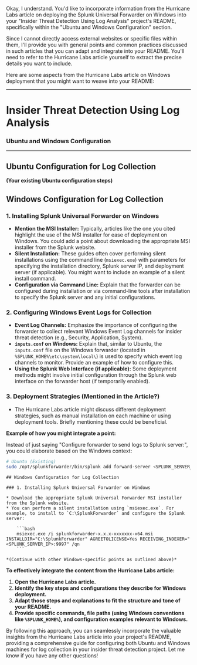 Okay, I understand. You'd like to incorporate information from the Hurricane Labs article on deploying the Splunk Universal Forwarder on Windows into your "Insider Threat Detection Using Log Analysis" project's README, specifically within the "Ubuntu and Windows Configuration" section.

Since I cannot directly access external websites or specific files within them, I'll provide you with general points and common practices discussed in such articles that you can adapt and integrate into your README. You'll need to refer to the Hurricane Labs article yourself to extract the precise details you want to include.

Here are some aspects from the Hurricane Labs article on Windows deployment that you might want to weave into your README:

-----

# Insider Threat Detection Using Log Analysis

### Ubuntu and Windows Configuration

-----

## Ubuntu Configuration for Log Collection

**(Your existing Ubuntu configuration steps)**

## Windows Configuration for Log Collection

### 1\. Installing Splunk Universal Forwarder on Windows

  * **Mention the MSI Installer:** Typically, articles like the one you cited highlight the use of the MSI installer for ease of deployment on Windows. You could add a point about downloading the appropriate MSI installer from the Splunk website.
  * **Silent Installation:** These guides often cover performing silent installations using the command line (`msiexec.exe`) with parameters for specifying the installation directory, Splunk server IP, and deployment server (if applicable). You might want to include an example of a silent install command.
  * **Configuration via Command Line:** Explain that the forwarder can be configured during installation or via command-line tools after installation to specify the Splunk server and any initial configurations.

### 2\. Configuring Windows Event Logs for Collection

  * **Event Log Channels:** Emphasize the importance of configuring the forwarder to collect relevant Windows Event Log channels for insider threat detection (e.g., Security, Application, System).
  * **`inputs.conf` on Windows:** Explain that, similar to Ubuntu, the `inputs.conf` file on the Windows forwarder (located in `%SPLUNK_HOME%\etc\system\local\`) is used to specify which event log channels to monitor. Provide an example of how to configure this.
  * **Using the Splunk Web Interface (if applicable):** Some deployment methods might involve initial configuration through the Splunk web interface on the forwarder host (if temporarily enabled).

### 3\. Deployment Strategies (Mentioned in the Article?)

  * The Hurricane Labs article might discuss different deployment strategies, such as manual installation on each machine or using deployment tools. Briefly mentioning these could be beneficial.

**Example of how you might integrate a point:**

Instead of just saying "Configure forwarder to send logs to Splunk server:", you could elaborate based on the Windows context:

```bash
# Ubuntu (Existing)
sudo /opt/splunkforwarder/bin/splunk add forward-server <SPLUNK_SERVER_IP>:9997
```

````
## Windows Configuration for Log Collection

### 1. Installing Splunk Universal Forwarder on Windows

* Download the appropriate Splunk Universal Forwarder MSI installer from the Splunk website.
* You can perform a silent installation using `msiexec.exe`. For example, to install to `C:\SplunkForwarder` and configure the Splunk server:

    ```bash
    msiexec.exe /i splunkforwarder-x.x.x-xxxxxxx-x64.msi INSTALLDIR="C:\SplunkForwarder" AGREETOLICENSE=Yes RECEIVING_INDEXER="<SPLUNK_SERVER_IP>:9997" /qn
    ```

*(Continue with other Windows-specific points as outlined above)*
````

**To effectively integrate the content from the Hurricane Labs article:**

1.  **Open the Hurricane Labs article.**
2.  **Identify the key steps and configurations they describe for Windows deployment.**
3.  **Adapt those steps and explanations to fit the structure and tone of your README.**
4.  **Provide specific commands, file paths (using Windows conventions like `%SPLUNK_HOME%`), and configuration examples relevant to Windows.**

By following this approach, you can seamlessly incorporate the valuable insights from the Hurricane Labs article into your project's README, providing a comprehensive guide for configuring both Ubuntu and Windows machines for log collection in your insider threat detection project. Let me know if you have any other questions\!
